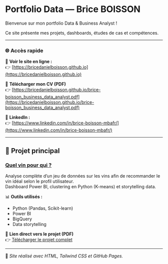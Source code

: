 # Portfolio Data — Brice BOISSON

Bienvenue sur mon portfolio Data & Business Analyst !

Ce site présente mes projets, dashboards, études de cas et compétences.

---

### 🌐 Accès rapide

🔗 **Voir le site en ligne :**  
👉 [https://bricedanielboisson.github.io](https://bricedanielboisson.github.io)

📄 **Télécharger mon CV (PDF)**  
👉 [https://bricedanielboisson.github.io/brice-boisson_business_data_analyst.pdf](https://bricedanielboisson.github.io/brice-boisson_business_data_analyst.pdf)

💼 **LinkedIn :**  
👉 [https://www.linkedin.com/in/brice-boisson-mbafr/](https://www.linkedin.com/in/brice-boisson-mbafr/)

---

## 🍷 Projet principal

### [Quel vin pour qui ?](https://bricedanielboisson.github.io/projet_quel_vin_pour_qui.pdf)
Analyse complète d’un jeu de données sur les vins afin de recommander le vin idéal selon le profil utilisateur.  
Dashboard Power BI, clustering en Python (K-means) et storytelling data.

📊 **Outils utilisés :**
- Python (Pandas, Scikit-learn)
- Power BI
- BigQuery
- Data storytelling

📄 **Lien direct vers le projet (PDF)**  
👉 [Télécharger le projet complet](https://bricedanielboisson.github.io/projet_quel_vin_pour_qui.pdf)


---

🧠 *Site réalisé avec HTML, Tailwind CSS et GitHub Pages.*

